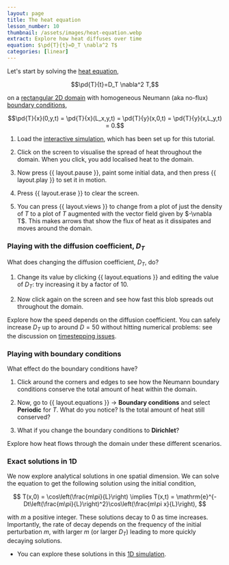 ```yaml
---
layout: page
title: The heat equation
lesson_number: 10
thumbnail: /assets/images/heat-equation.webp
extract: Explore how heat diffuses over time
equation: $\pd{T}{t}=D_T \nabla^2 T$
categories: [linear]
---
```

Let's start by solving the [heat equation](https://en.wikipedia.org/wiki/Heat_equation),

$$\pd{T}{t}=D_T \nabla^2 T,$$

on a [rectangular 2D domain](/user-guide/quick-start#domain-shape) with homogeneous Neumann (aka no-flux) [boundary conditions](/user-guide/quick-start#boundary-conditions),

$$\pd{T}{x}(0,y,t) = \pd{T}{x}(L_x,y,t) = \pd{T}{y}(x,0,t) = \pd{T}{y}(x,L_y,t) = 0.$$

1. Load the [interactive simulation](/sim/?preset=heatEquation), which has been set up for this tutorial.

1. Click on the screen to visualise the spread of heat throughout the domain. When you click, you add localised heat to the domain.

1. Now press {{ layout.pause }}, paint some initial data, and then press {{ layout.play }} to set it in motion.

1. Press {{ layout.erase }} to clear the screen.

1. You can press {{ layout.views }} to change from a plot of just the density of $T$ to a plot of $T$ augmented with the vector field given by $-\vnabla T$. This makes arrows that show the flux of heat as it dissipates and moves around the domain.

### Playing with the diffusion coefficient, $D_T$

What does changing the diffusion coefficient, $D_T$, do? 

1. Change its value by clicking {{ layout.equations }} and editing the value of $D_T$: try increasing it by a factor of 10. 

1. Now click again on the screen and see how fast this blob spreads out throughout the domain. 

Explore how the speed depends on the diffusion coefficient. You can safely increase $D_T$ up to around $D=50$ without hitting numerical problems: see the discussion on [timestepping issues](/user-guide/solver#timestepping). 

### Playing with boundary conditions

What effect do the boundary conditions have? 

1. Click around the corners and edges to see how the Neumann boundary conditions conserve the total amount of heat within the domain. 

1. Now, go to <span class='click_sequence'>{{ layout.equations }} → **Boundary conditions**</span> and select **Periodic** for $T$. What do you notice? Is the total amount of heat still conserved? 

1. What if you change the boundary conditions to **Dirichlet**? 

Explore how heat flows through the domain under these different scenarios.

### Exact solutions in 1D

We now explore analytical solutions in one spatial dimension. We can solve the equation to get the following solution using the initial condition,

$$
T(x,0) = \cos\left(\frac{m\pi}{L}\right) \implies T(x,t) = \mathrm{e}^{-Dt\left(\frac{m\pi}{L}\right)^2}\cos\left(\frac{m\pi x}{L}\right),
$$

with $m$ a positive integer. These solutions decay to 0 as time increases. Importantly, the rate of decay depends on the frequency of the initial perturbation $m$, with larger $m$ (or larger $D_T$) leading to more quickly decaying solutions. 

* You can explore these solutions in this [1D simulation](/sim/?preset=heatEquation1D).
